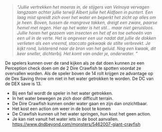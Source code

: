 > *“Jullie vertrekken het moeras in, de stijgers van Velnoya vervagen langzaam achter jullie terwijl Albert jullie  het Aldfaen  in puntert. Een laag mist spreidt zich over het water en beperkt het zicht op alles om je heen. Boven, tussen de mangrove takken, dreigt een zware, paarse hemel met regen. Hier op het water is het stil… maar niet geruisloos. Jullie horen het gezoem van insecten en het af en toe oehoeën van een uil in de verte. Het is ongeveer een uur nadat dat jullie de dokken verlieten als een vreemd, staccato gekwaak de stilte verbreekt. Je kijkt rond, luisterend naar de bron van het geluid. Nog een kwaak, dit keer sneller, dichterbij. Het komt van onder je, onderwater. ”*

De spelers kunnen over de rand kijken als ze dat doen kunnen ze een Perception check doen om de 2 Dire Crawfish te spotten voordat ze overvallen worden. Als de speler boven de 14 rolt krijgen ze advantage op de Dex Saving throw om niet in het water getrokken te worden. De DC van de DEX save is 13.

- Bij een fail wordt de speler in het water getrokken. 
- In het water bewegen ze zich door difficult terrain. 
- De Dire Crawfish kunnen onder water gaan en zijn dan onzichtbaar. 
- Het kost een action om weer in de boot te komen
- De Crawfish kunnen uit het water springen, hun kost het geen action.
- Je kan niet vanuit het water iets in de boot aanvallen.
https://www.dndbeyond.com/monsters/5462007-giant-crayfish